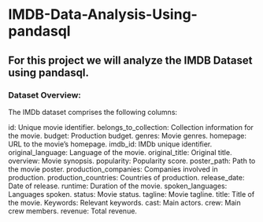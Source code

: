 # IMDB-Data-Analysis-Using-pandasql
## For this project we will analyze the IMDB Dataset using pandasql. 

### Dataset Overview:
The IMDb dataset comprises the following columns:

id: Unique movie identifier.
belongs_to_collection: Collection information for the movie.
budget: Production budget.
genres: Movie genres.
homepage: URL to the movie’s homepage.
imdb_id: IMDb unique identifier.
original_language: Language of the movie.
original_title: Original title.
overview: Movie synopsis.
popularity: Popularity score.
poster_path: Path to the movie poster.
production_companies: Companies involved in production.
production_countries: Countries of production.
release_date: Date of release.
runtime: Duration of the movie.
spoken_languages: Languages spoken.
status: Movie status.
tagline: Movie tagline.
title: Title of the movie.
Keywords: Relevant keywords.
cast: Main actors.
crew: Main crew members.
revenue: Total revenue.
